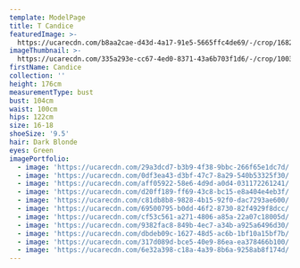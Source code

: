 ```yaml
---
template: ModelPage
title: T Candice
featuredImage: >-
  https://ucarecdn.com/b8aa2cae-d43d-4a17-91e5-5665ffc4de69/-/crop/1682x739/313,113/-/preview/
imageThumbnail: >-
  https://ucarecdn.com/335a293e-cc67-4ed0-8371-43a6b703f1d6/-/crop/1003x1336/42,53/-/preview/
firstName: Candice
collection: ''
height: 176cm
measurementType: bust
bust: 104cm
waist: 100cm
hips: 122cm
size: 16-18
shoeSize: '9.5'
hair: Dark Blonde
eyes: Green
imagePortfolio:
  - image: 'https://ucarecdn.com/29a3dcd7-b3b9-4f38-9bbc-266f65e1dc7d/'
  - image: 'https://ucarecdn.com/0df3ea43-d3bf-47c7-8a29-540b53325f30/'
  - image: 'https://ucarecdn.com/aff05922-58e6-4d9d-a0d4-031172261241/'
  - image: 'https://ucarecdn.com/d20ff189-ff69-43c8-bc15-e8a404e4eb3f/'
  - image: 'https://ucarecdn.com/c81db8b8-9828-4b15-92f0-dac7293ae600/'
  - image: 'https://ucarecdn.com/69500795-b0dd-46f2-8730-82f4929f8dcc/'
  - image: 'https://ucarecdn.com/cf53c561-a271-4806-a85a-22a07c18005d/'
  - image: 'https://ucarecdn.com/9382fac8-849b-4ec7-a34b-a925a6496d30/'
  - image: 'https://ucarecdn.com/dbdeb09c-1627-48d5-ac6b-1bf10a15bf7b/'
  - image: 'https://ucarecdn.com/317d089d-bce5-40e9-86ea-ea378466b100/'
  - image: 'https://ucarecdn.com/6e32a398-c18a-4a39-8b6a-9258ab8f174d/'
---
```


